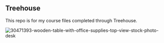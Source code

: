 ## Treehouse

This repo is for my course files completed through Treehouse.

![30471393-wooden-table-with-office-supplies-top-view-stock-photo-desk](https://cloud.githubusercontent.com/assets/6415763/13078317/1622a212-d4b6-11e5-99ca-e2458768ef79.jpg)

